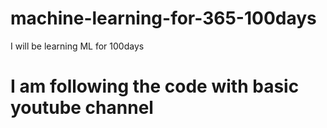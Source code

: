 # machine-learning-for-365-100days
I will be learning ML for 100days
# I am following the code with basic youtube channel 
